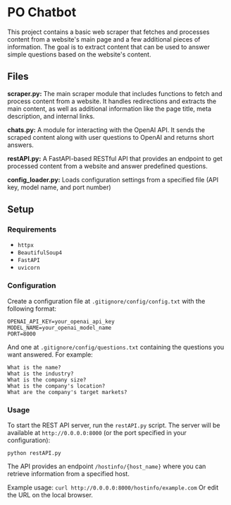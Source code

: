# PO Chatbot
This project contains a basic web scraper that fetches and processes content from a website's main page and a few additional pieces of information. The goal is to extract content that can be used to answer simple questions based on the website's content.

## Files
**scraper.py:** The main scraper module that includes functions to fetch and process content from a website. It handles redirections and extracts the main content, as well as additional information like the page title, meta description, and internal links.

**chats.py:** A module for interacting with the OpenAI API. It sends the scraped content along with user questions to OpenAI and returns short answers.

**restAPI.py:** A FastAPI-based RESTful API that provides an endpoint to get processed content from a website and answer predefined questions.

**config_loader.py:** Loads configuration settings from a specified file (API key, model name, and port number)

## Setup
### Requirements
- `httpx`
- `BeautifulSoup4`
- `FastAPI`
- `uvicorn`

### Configuration
Create a configuration file at `.gitignore/config/config.txt` with the following format:
```
OPENAI_API_KEY=your_openai_api_key
MODEL_NAME=your_openai_model_name
PORT=8000
```
And one at `.gitignore/config/questions.txt` containing the questions you want answered. 
For example:
```
What is the name?
What is the industry?
What is the company size?
What is the company's location?
What are the company's target markets?
```

### Usage
To start the REST API server, run the `restAPI.py` script. The server will be available at `http://0.0.0.0:8000` (or the port specified in your configuration):
```
python restAPI.py
```
The API provides an endpoint `/hostinfo/{host_name}` where you can retrieve information from a specified host.

Example usage:
`curl http://0.0.0.0:8000/hostinfo/example.com`
Or edit the URL on the local browser.
